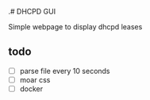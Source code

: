 .# DHCPD GUI

Simple webpage to display dhcpd leases

## todo

- [ ] parse file every 10 seconds
- [ ] moar css
- [ ] docker
